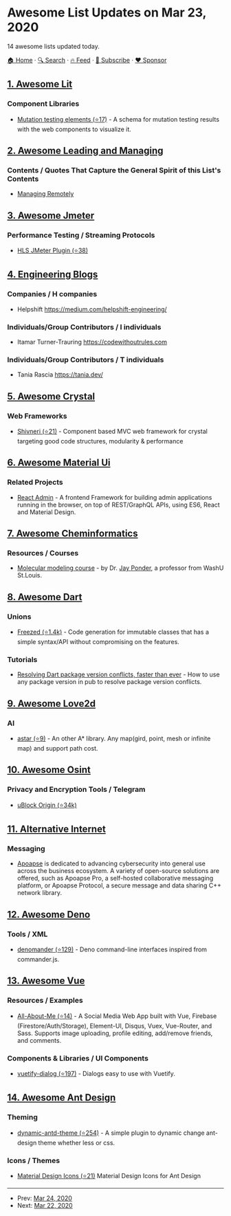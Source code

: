 # Awesome List Updates on Mar 23, 2020

14 awesome lists updated today.

[🏠 Home](/README.md) · [🔍 Search](https://www.trackawesomelist.com/search/) · [🔥 Feed](https://www.trackawesomelist.com/rss.xml) · [📮 Subscribe](https://trackawesomelist.us17.list-manage.com/subscribe?u=d2f0117aa829c83a63ec63c2f&id=36a103854c) · [❤️  Sponsor](https://github.com/sponsors/theowenyoung)



## [1. Awesome Lit](/content/web-padawan/awesome-lit/README.md)

### Component Libraries

*   [Mutation testing elements (⭐17)](https://github.com/stryker-mutator/mutation-testing-elements) - A schema for mutation testing results with the web components to visualize it.

## [2. Awesome Leading and Managing](/content/LappleApple/awesome-leading-and-managing/README.md)

### Contents / Quotes That Capture the General Spirit of this List's Contents

*   [Managing Remotely](https://github.com/LappleApple/awesome-leading-and-managing/blob/master/README.md/Managing-Remotely.md)

## [3. Awesome Jmeter](/content/aliesbelik/awesome-jmeter/README.md)

### Performance Testing / Streaming Protocols

*   [HLS JMeter Plugin (⭐38)](https://github.com/Blazemeter/HLSPlugin)

## [4. Engineering Blogs](/content/kilimchoi/engineering-blogs/README.md)

### Companies / H companies

*   Helpshift <https://medium.com/helpshift-engineering/>

### Individuals/Group Contributors / I individuals

*   Itamar Turner-Trauring <https://codewithoutrules.com>

### Individuals/Group Contributors / T individuals

*   Tania Rascia <https://tania.dev/>

## [5. Awesome Crystal](/content/veelenga/awesome-crystal/README.md)

### Web Frameworks

*   [Shivneri (⭐21)](https://github.com/ujjwalguptaofficial/shivneri) - Component based MVC web framework for crystal targeting good code structures, modularity & performance

## [6. Awesome Material Ui](/content/nadunindunil/awesome-material-ui/README.md)

### Related Projects

*   [React Admin](https://marmelab.com/react-admin/) - A frontend Framework for building admin applications running in the browser, on top of REST/GraphQL APIs, using ES6, React and Material Design.

## [7. Awesome Cheminformatics](/content/hsiaoyi0504/awesome-cheminformatics/README.md)

### Resources / Courses

*   [Molecular modeling course](https://dasher.wustl.edu/chem478/) - by Dr. [Jay Ponder](https://dasher.wustl.edu/), a professor from WashU St.Louis.

## [8. Awesome Dart](/content/yissachar/awesome-dart/README.md)

### Unions

*   [Freezed (⭐1.4k)](https://github.com/rrousselGit/freezed) - Code generation for immutable classes that has a simple syntax/API without compromising on the features.

### Tutorials

*   [Resolving Dart package version conflicts, faster than ever](https://iiro.dev/2018/08/28/resolving-dart-package-version-conflicts/) - How to use any package version in pub to resolve package version conflicts.

## [9. Awesome Love2d](/content/love2d-community/awesome-love2d/README.md)

### AI

*   [astar (⭐9)](https://github.com/xiejiangzhi/astar) - An other A\* library. Any map(gird, point, mesh or infinite map) and support path cost.

## [10. Awesome Osint](/content/jivoi/awesome-osint/README.md)

### Privacy and Encryption Tools / Telegram

*   [uBlock Origin (⭐34k)](https://github.com/gorhill/uBlock)

## [11. Alternative Internet](/content/redecentralize/alternative-internet/README.md)

### Messaging

*   [Apoapse](https://apoapse.space/) is dedicated to advancing cybersecurity into general use across the business ecosystem. A variety of open-source solutions are offered, such as Apoapse Pro, a self-hosted collaborative messaging platform, or Apoapse Protocol, a secure message and data sharing C++ network library.

## [12. Awesome Deno](/content/denolib/awesome-deno/README.md)

### Tools / XML

*   [denomander (⭐129)](https://github.com/siokas/denomander) - Deno command-line interfaces inspired from commander.js.

## [13. Awesome Vue](/content/vuejs/awesome-vue/README.md)

### Resources / Examples

*   [All-About-Me (⭐14)](https://github.com/ooxxro/all-about-me) - A Social Media Web App built with Vue, Firebase (Firestore/Auth/Storage), Element-UI, Disqus, Vuex, Vue-Router, and Sass. Supports image uploading, profile editing, add/remove friends, and comments.

### Components & Libraries / UI Components

*   [vuetify-dialog (⭐197)](https://github.com/yariksav/vuetify-dialog) - Dialogs easy to use with Vuetify.

## [14. Awesome Ant Design](/content/websemantics/awesome-ant-design/README.md)

### Theming

*   [dynamic-antd-theme (⭐254)](https://github.com/luffyZh/dynamic-antd-theme) - A simple plugin to dynamic change ant-design theme whether less or css.

### Icons / Themes

*   [Material Design Icons (⭐21)](https://github.com/2fd/ant-design-icons) Material Design Icons for Ant Design

---

- Prev: [Mar 24, 2020](/content/2020/03/24/README.md)
- Next: [Mar 22, 2020](/content/2020/03/22/README.md)